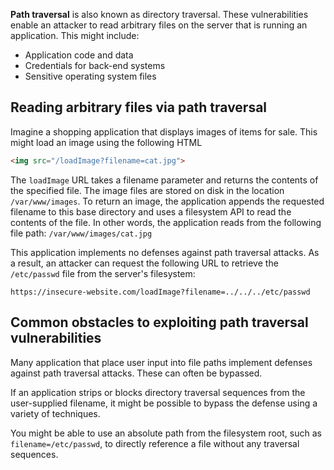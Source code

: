 **Path traversal** is also known as directory traversal. These vulnerabilities enable an attacker to read arbitrary files on the server that is running an application. This might include:
- Application code and data
- Credentials for back-end systems
- Sensitive operating system files

## Reading arbitrary files via path traversal
Imagine a shopping application that displays images of items for sale. This might load an image using the following HTML
```html
<img src="/loadImage?filename=cat.jpg">
```

The `loadImage` URL takes a filename parameter and returns the contents of the specified file. The image files are stored on disk in the location `/var/www/images`. To return an image, the application appends the requested filename to this base directory and uses a filesystem API to read the contents of the file. In other words, the application reads from the following file path:
`/var/www/images/cat.jpg`

This application implements no defenses against path traversal attacks. As a result, an attacker can request the following URL to retrieve the `/etc/passwd` file from the server's filesystem:
```HTTP
https://insecure-website.com/loadImage?filename=../../../etc/passwd
```

## Common obstacles to exploiting path traversal vulnerabilities
Many application that place user input into file paths implement defenses against path traversal attacks. These can often be bypassed.

If an application strips or blocks directory traversal sequences from the user-supplied filename, it might be possible to bypass the defense using a variety of techniques. 

You might be able to use an absolute path from the filesystem root, such as `filename=/etc/passwd`, to directly reference a file without any traversal sequences. 